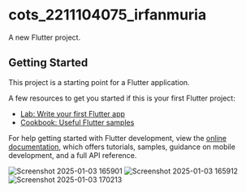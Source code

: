 # cots_2211104075_irfanmuria

A new Flutter project.

## Getting Started

This project is a starting point for a Flutter application.

A few resources to get you started if this is your first Flutter project:

- [Lab: Write your first Flutter app](https://docs.flutter.dev/get-started/codelab)
- [Cookbook: Useful Flutter samples](https://docs.flutter.dev/cookbook)

For help getting started with Flutter development, view the
[online documentation](https://docs.flutter.dev/), which offers tutorials,
samples, guidance on mobile development, and a full API reference.

![Screenshot 2025-01-03 165901](https://github.com/user-attachments/assets/1fe4424a-385e-4a71-a3a7-02df07039792)
![Screenshot 2025-01-03 165912](https://github.com/user-attachments/assets/d553e0a8-a52e-4973-9b41-f75816f302ff)
![Screenshot 2025-01-03 170213](https://github.com/user-attachments/assets/7d7d5bc4-bdd7-4522-b566-c58c4a06a6df)
